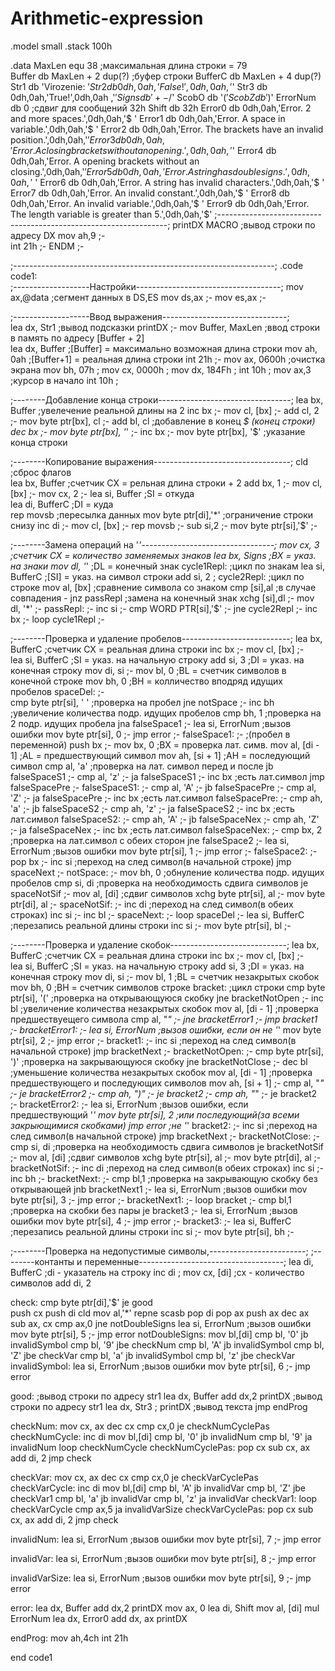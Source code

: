 # Arithmetic-expression

.model small 
.stack 100h 

.data 
MaxLen equ 38          ;максимальная длина строки = 79   
Buffer db MaxLen + 2 dup(?)  ;буфер строки 
BufferC db MaxLen + 4 dup(?)                   
Str1 db 'Virozenie: $'
Str2 db 0dh,0ah,'False!',0dh,0ah ,'$' 
Str3 db 0dh,0ah,'True!',0dh,0ah ,'$' 
Signs db '+-/$' 
ScobO db '($'
ScobZ db ')$'
ErrorNum db 0
;сдвиг для сообщений 32h
Shift db 32h
Error0 db 0dh,0ah,'Error. 2 and more spaces.',0dh,0ah,'$                    ' 
Error1 db 0dh,0ah,'Error. A space in variable.',0dh,0ah,'$                  ' 
Error2 db 0dh,0ah,'Error. The brackets have an invalid position.',0dh,0ah,'$'
Error3 db 0dh,0ah,'Error. A closing brackets without an opening.',0dh,0ah,'$'
Error4 db 0dh,0ah,'Error. A opening brackets without an closing.',0dh,0ah,'$' 
Error5 db 0dh,0ah,'Error. A string has double signs.',0dh,0ah,'$            '
Error6 db 0dh,0ah,'Error. A string has invalid characters.',0dh,0ah,'$      '
Error7 db 0dh,0ah,'Error. An invalid constant.',0dh,0ah,'$                  ' 
Error8 db 0dh,0ah,'Error. An invalid variable.',0dh,0ah,'$                  '
Error9 db 0dh,0ah,'Error. The length variable is greater than 5.',0dh,0ah,'$' 
;-----------------------------------------------------------------;
printDX MACRO     ;вывод строки по адресу DX
 mov ah,9         ;-   
 int 21h          ;-
ENDM              ;-
 
;-----------------------------------------------------------------;
.code 
code1:  
 ;-------------------Настройки------------------------------------;
 mov ax,@data        ;сегмент данных в DS,ES
 mov ds,ax           ;-
 mov es,ax           ;-
 
 ;-------------------Ввод выражения-------------------------------;        
 lea dx, Str1             ;вывод подсказки
 printDX                  ;-
 mov Buffer, MaxLen       ;ввод строки в память по адресу [Buffer + 2]                
 lea dx, Buffer           ;[Buffer] = максимально возможная длина строки
 mov ah, 0ah              ;[Buffer+1] = реальная длина строки
 int 21h                  ;- 
 mov ax, 0600h            ;очистка экрана
 mov bh, 07h              ;
 mov cx, 0000h            ;
 mov dx, 184Fh            ;
 int 10h                  ;
 mov ax,3                 ;курсор в начало
 int 10h                  ;
 
 ;--------Добавление конца строки---------------------------------;
 lea bx, Buffer            ;увелечение реальной длины на 2
 inc bx                    ;-
 mov cl, [bx]              ;-
 add cl, 2                 ;-
 mov byte ptr[bx], cl      ;-
 add bl, cl                ;добавление в конец *$ (конец строки)
 dec bx                    ;-
 mov byte ptr[bx], '*'     ;-
 inc bx                    ;-
 mov byte ptr[bx], '$'     ;указание конца строки
 
 ;--------Копирование выражения----------------------------------;
 cld                       ;сброс флагов          
 lea bx, Buffer            ;счетчик CX = рельная длина строки + 2
 add bx, 1                 ;-
 mov cl, [bx]              ;-
 mov cx, 2                 ;-
 lea si, Buffer            ;SI = откуда  
 lea di, BufferC           ;DI = куда  
 rep movsb                 ;пересылка данных
 mov byte ptr[di],'*'      ;ограничение строки снизу
 inc di                    ;-
 mov cl, [bx]              ;-
 rep movsb                 ;-
 sub si,2                  ;-
 mov byte ptr[si],'$'      ;-
 
 ;--------Замена операций на '*'---------------------------------;
 mov cx, 3                 ;счетчик CX = количество заменяемых знаков
 lea bx, Signs             ;BX = указ. на знаки
 mov dl, '*'               ;DL = конечный знак
 cycle1Repl:               ;цикл по знакам
  lea si, BufferC          ;[SI] = указ. на символ строки
  add si, 2                ;
  cycle2Repl:              ;цикл по строке
   mov al, [bx]            ;сравнение символа со знаком
   cmp [si],al             ;в случае совпадения - 
   jnz passRepl            ;замена на конечный знак
    xchg [si],dl           ;-
    mov dl, '*'            ;-
   passRepl:                ;-
   inc si                  ;-
   cmp WORD PTR[si],'$'    ;-
  jne cycle2Repl            ;-
  inc bx                   ;-
 loop cycle1Repl            ;-

;--------Проверка и удаление пробелов---------------------------;
 lea bx, BufferC           ;счетчик CX = реальная длина строки
 inc bx                    ;-
 mov cl, [bx]              ;-                  
 lea si, BufferC           ;SI = указ. на начальную строку 
 add si, 3                 ;DI = указ. на конечная строку
 mov di, si                ;-
 mov bl, 0                 ;BL = счетчик символов в конечной строке 
 mov bh, 0                 ;BH = колличество вподряд идущих пробелов
 spaceDel:                 ;-     
  cmp byte ptr[si], ' '    ;проверка на пробел
  jne notSpace             ;-
   inc bh                  ;увеличение количества подр. идущих пробелов
   cmp bh, 1               ;проверка на 2 подр. идущих пробела
   jna falseSpace1         ;-
    lea si, ErrorNum       ;вызов ошибки
    mov byte ptr[si], 0    ;-
    jmp error              ;-
   falseSpace1:            ;-
                           ;(пробел в переменной)
   push bx                 ;-
   mov bx, 0               ;BX = проверка лат. симв. 
   mov al, [di - 1]        ;AL = предшествующий символ 
   mov ah, [si + 1]        ;AH = последующий символ
    cmp al, 'a'            ;проверка на лат. символ перед и после
    jb falseSpaceS1        ;-
    cmp al, 'z'            ;-
    ja falseSpaceS1        ;-
    inc bx                 ;есть лат.символ
    jmp falseSpacePre      ;-
    falseSpaceS1:          ;-
     cmp al, 'A'           ;-
     jb falseSpacePre      ;-
     cmp al, 'Z'           ;-
     ja falseSpacePre      ;-
     inc bx                ;есть лат.символ
    falseSpacePre:         ;-
    cmp ah, 'a'            ;-
    jb falseSpaceS2        ;-
    cmp ah, 'z'            ;-
    ja falseSpaceS2        ;-
    inc bx                 ;есть лат.символ
    falseSpaceS2:          ;-
     cmp ah, 'A'           ;-
     jb falseSpaceNex      ;-
     cmp ah, 'Z'           ;-
     ja falseSpaceNex      ;-
     inc bx                ;есть лат.символ
   falseSpaceNex:          ;-
   cmp bx, 2               ;проверка на лат.символ с обеих сторон
   jne falseSpace2         ;-
    lea si, ErrorNum       ;вызов ошибки
    mov byte ptr[si], 1    ;-
    jmp error              ;-
   falseSpace2:            ;-
   pop bx                  ;-
   inc si                  ;переход на след символ(в начальной строке)
   jmp spaceNext           ;-
  notSpace:                ;-
  mov bh, 0                ;обнуление количества подр. идущих пробелов
  cmp si, di               ;проверка на необходимость сдвига символов
  je spaceNotSif           ;-
   mov al, [di]            ;сдвиг символов
   xchg byte ptr[si], al   ;-
   mov byte ptr[di], al    ;-
  spaceNotSif:             ;-
  inc di                   ;переход на след символ(в обеих строках)
  inc si                   ;-
  inc bl                   ;-
  spaceNext:               ;-
 loop spaceDel             ;-
 lea si, BufferC           ;перезапись реальной длины строки
 inc si                    ;-
 mov byte ptr[si], bl      ;-
 
 ;--------Проверка и удаление скобок-----------------------------;
 lea bx, BufferC           ;счетчик CX = реальная длина строки
 inc bx                    ;-
 mov cl, [bx]              ;-                  
 lea si, BufferC           ;SI = указ. на начальную строку 
 add si, 3                 ;DI = указ. на конечная строку
 mov di, si                ;-
 mov bl, 1                 ;BL = счетчик незакрытых скобок 
 mov bh, 0                 ;BH = счетчик символов строке
 bracket:                  ;цикл строки
  cmp byte ptr[si], '('    ;проверка на открывающуюся скобку
  jne bracketNotOpen       ;-
   inc bl                  ;увеличение количества незакрытых скобок
   mov al, [di - 1]        ;проверка предшествуещего символа
   cmp al, "*"             ;-
   jne bracketError1       ;-
   jmp bracket1            ;-
   bracketError1:          ;-
    lea si, ErrorNum       ;вызов ошибки, если он не '*'
    mov byte ptr[si], 2    ;-
    jmp error              ;-
   bracket1:               ;-
   inc si                  ;переход на след символ(в начальной строке)
   jmp bracketNext         ;-
  bracketNotOpen:          ;-
  cmp byte ptr[si], ')'    ;проверка на закрывающуюся скобку
  jne bracketNotClose      ;-
   dec bl                  ;уменьшение количества незакрытых скобок
   mov al, [di - 1]        ;проверка предшествующего и последующих символов
   mov ah, [si + 1]        ;-
   cmp al, "*"             ;-
   je bracketError2        ;-
   cmp ah, ")"             ;-
   je bracket2             ;-
   cmp ah, "*"             ;-
   je bracket2             ;-
    bracketError2:         ;-
    lea si, ErrorNum       ;вызов ошибки, если предшествующий '*'
    mov byte ptr[si], 2    ;или последующий(за всеми закрыющимися скобками)
    jmp error              ;не '*'
   bracket2:               ;-
   inc si                  ;переход на след символ(в начальной строке)
   jmp bracketNext         ;-
  bracketNotClose:         ;-
  cmp si, di               ;проверка на необходимость сдвига символов
   je bracketNotSif        ;-
   mov al, [di]            ;сдвиг символов
   xchg byte ptr[si], al   ;-
   mov byte ptr[di], al    ;-
  bracketNotSif:           ;-
  inc di                   ;переход на след символ(в обеих строках)
  inc si                   ;-
  inc bh                   ;- 
  bracketNext:             ;-
  cmp bl,1                 ;проверка на закрывающую скобку без открывающей
  jnb bracketNext1         ;-
    lea si, ErrorNum       ;вызов ошибки
    mov byte ptr[si], 3    ;-
    jmp error              ;-
  bracketNext1:            ;-
 loop bracket              ;-
 cmp bl,1                  ;проверка на скобки без пары
 je bracket3               ;-
  lea si, ErrorNum         ;вызов ошибки
  mov byte ptr[si], 4      ;-
  jmp error                ;-
 bracket3:                 ;-
 lea si, BufferC           ;перезапись реальной длины строки
 inc si                    ;-
 mov byte ptr[si], bh      ;-
 
 ;--------Проверка на недопустимые символы,------------------------;
 ;--------контанты и переменные------------------------------------;
 lea di, BufferC  ;di - указатель на строку
 inc di     ;
 mov cx, [di]     ;cx - количество символов
 add di, 2
 
check:
 cmp byte ptr[di],'$'
 je good  
 push cx
 push di
 cld
 mov al,'*'
 repne scasb
 pop di
 pop ax
 push ax
 dec ax
 sub ax, cx 
 cmp ax,0
 jne notDoubleSigns
  lea si, ErrorNum         ;вызов ошибки
  mov byte ptr[si], 5      ;-
  jmp error
 notDoubleSigns:
 mov bl,[di]
 cmp bl, '0'
 jb invalidSymbol
 cmp bl, '9'
 jbe checkNum
 cmp bl, 'A'
 jb invalidSymbol
 cmp bl, 'Z'
 jbe checkVar
 cmp bl, 'a'
 jb invalidSymbol
 cmp bl, 'z'
 jbe checkVar 
invalidSymbol:
 lea si, ErrorNum         ;вызов ошибки
 mov byte ptr[si], 6      ;-
 jmp error

good:              ;вывод строки по адресу str1
 lea dx, Buffer 
 add dx,2
 printDX                ;вывод строки по адресу str1
 lea dx, Str3       ;
 printDX           ;вывод текста 
 jmp endProg 
 
checkNum:
 mov cx, ax
 dec cx
 cmp cx,0
 je checkNumCyclePas
 checkNumCycle:
  inc di
  mov bl,[di]
  cmp bl, '0'
  jb invalidNum
  cmp bl, '9'
  ja invalidNum
 loop checkNumCycle
 checkNumCyclePas:
 pop cx
 sub cx, ax
 add di, 2
 jmp check
 
checkVar:
 mov cx, ax
 dec cx
 cmp cx,0
 je checkVarCyclePas
 checkVarCycle:
  inc di
  mov bl,[di]
  cmp bl, 'A'
  jb invalidVar
  cmp bl, 'Z'
  jbe checkVar1
  cmp bl, 'a'
  jb invalidVar
  cmp bl, 'z'
  ja invalidVar
  checkVar1:
 loop checkVarCycle
 cmp ax,5
 ja invalidVarSize
 checkVarCyclePas:
 pop cx
 sub cx, ax
 add di, 2
 jmp check
 

 
invalidNum:
 lea si, ErrorNum         ;вызов ошибки
 mov byte ptr[si], 7      ;-
 jmp error
 
invalidVar: 
lea si, ErrorNum         ;вызов ошибки
 mov byte ptr[si], 8      ;-
 jmp error
 
invalidVarSize:
 lea si, ErrorNum         ;вызов ошибки
 mov byte ptr[si], 9      ;-
 jmp error 
 
error:
 lea dx, Buffer 
 add dx,2
 printDX
 mov ax, 0
 lea di, Shift
 mov al, [di]
 mul ErrorNum
 lea dx, Error0
 add dx, ax
 printDX
 
endProg:
 mov ah,4ch
 int 21h
 
end code1
